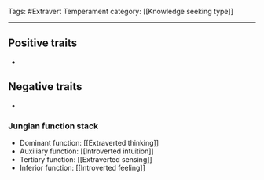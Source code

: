Tags: #Extravert
Temperament category: [[Knowledge seeking type]]

---
## Positive traits
- 

## Negative traits
- 

### Jungian function stack
- Dominant function: [[Extraverted thinking]]
- Auxiliary function:  [[Introverted intuition]]
- Tertiary function: [[Extraverted sensing]]
- Inferior function: [[Introverted feeling]]